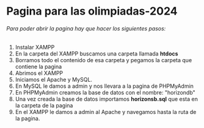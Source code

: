 # Pagina para las olimpiadas-2024
###### Para poder abrir la pagina hay que hacer los siguientes pasos:
1. Instalar XAMPP
2. En la carpeta del XAMPP buscamos una carpeta llamada **htdocs**
3. Borramos todo el contenido de esa carpeta y pegamos la carpeta que contiene la pagina
4. Abrimos el XAMPP
5. Iniciamos el Apache y MySQL.
6. En MySQL le damos a admin y nos llevara a la pagina de PHPMyAdmin
7. En PHPMyAdmin creamos la base de datos con el nombre: "horizondb"
8. Una vez creada la base de datos importamos **horizonsb.sql** que esta en la carpeta de la pagina
9. En el XAMPP le damos a admin al Apache y navegamos hasta la ruta de la pagina.
